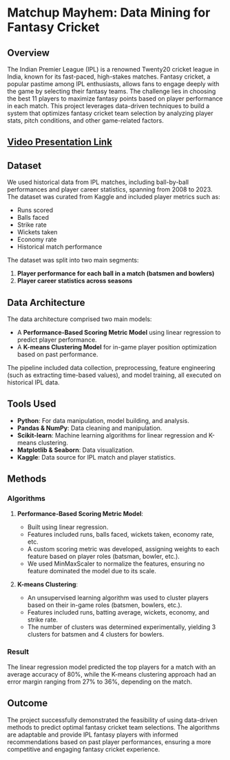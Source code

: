 # Matchup Mayhem: Data Mining for Fantasy Cricket

## Overview
The Indian Premier League (IPL) is a renowned Twenty20 cricket league in India, known for its fast-paced, high-stakes matches. Fantasy cricket, a popular pastime among IPL enthusiasts, allows fans to engage deeply with the game by selecting their fantasy teams. The challenge lies in choosing the best 11 players to maximize fantasy points based on player performance in each match. This project leverages data-driven techniques to build a system that optimizes fantasy cricket team selection by analyzing player stats, pitch conditions, and other game-related factors.

<h2><a href="https://youtu.be/1J1K0DyX1gI?si=E4q7pmGNNoxuihkx" target="_blank">Video Presentation Link</a></h2>

## Dataset
We used historical data from IPL matches, including ball-by-ball performances and player career statistics, spanning from 2008 to 2023. The dataset was curated from Kaggle and included player metrics such as:
- Runs scored
- Balls faced
- Strike rate
- Wickets taken
- Economy rate
- Historical match performance

The dataset was split into two main segments:
1. **Player performance for each ball in a match (batsmen and bowlers)**
2. **Player career statistics across seasons**

## Data Architecture
The data architecture comprised two main models:
- A **Performance-Based Scoring Metric Model** using linear regression to predict player performance.
- A **K-means Clustering Model** for in-game player position optimization based on past performance.

The pipeline included data collection, preprocessing, feature engineering (such as extracting time-based values), and model training, all executed on historical IPL data.

## Tools Used
- **Python**: For data manipulation, model building, and analysis.
- **Pandas & NumPy**: Data cleaning and manipulation.
- **Scikit-learn**: Machine learning algorithms for linear regression and K-means clustering.
- **Matplotlib & Seaborn**: Data visualization.
- **Kaggle**: Data source for IPL match and player statistics.

## Methods

### Algorithms
1. **Performance-Based Scoring Metric Model**:
   - Built using linear regression.
   - Features included runs, balls faced, wickets taken, economy rate, etc.
   - A custom scoring metric was developed, assigning weights to each feature based on player roles (batsman, bowler, etc.).
   - We used MinMaxScaler to normalize the features, ensuring no feature dominated the model due to its scale.

2. **K-means Clustering**:
   - An unsupervised learning algorithm was used to cluster players based on their in-game roles (batsmen, bowlers, etc.).
   - Features included runs, batting average, wickets, economy, and strike rate.
   - The number of clusters was determined experimentally, yielding 3 clusters for batsmen and 4 clusters for bowlers.

### Result
The linear regression model predicted the top players for a match with an average accuracy of 80%, while the K-means clustering approach had an error margin ranging from 27% to 36%, depending on the match.

## Outcome
The project successfully demonstrated the feasibility of using data-driven methods to predict optimal fantasy cricket team selections. The algorithms are adaptable and provide IPL fantasy players with informed recommendations based on past player performances, ensuring a more competitive and engaging fantasy cricket experience.
